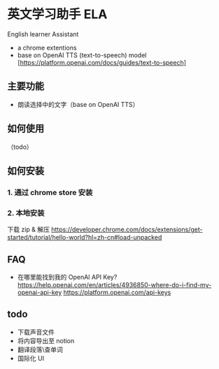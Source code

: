 # 英文学习助手 ELA

English learner Assistant

- a chrome extentions
- base on OpenAI TTS (text-to-speech) model [https://platform.openai.com/docs/guides/text-to-speech]

## 主要功能

- 朗读选择中的文字（base on OpenAI TTS）

## 如何使用

（todo）

## 如何安装

### 1. 通过 chrome store 安装

### 2. 本地安装

下载 zip & 解压
https://developer.chrome.com/docs/extensions/get-started/tutorial/hello-world?hl=zh-cn#load-unpacked

## FAQ

- 在哪里能找到我的 OpenAI API Key?
  https://help.openai.com/en/articles/4936850-where-do-i-find-my-openai-api-key
  https://platform.openai.com/api-keys

## todo

- 下载声音文件
- 将内容导出至 notion
- 翻译段落\查单词
- 国际化 UI
